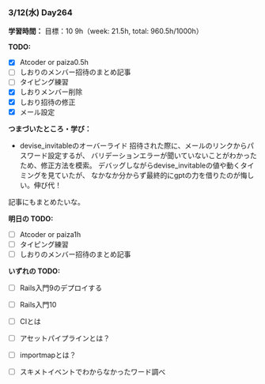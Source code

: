 ### 3/12(水) Day264

**学習時間：**
目標：10
9h（week: 21.5h, total: 960.5h/1000h）

**TODO:**
- [x] Atcoder or paiza0.5h
- [ ] しおりのメンバー招待のまとめ記事
- [ ] タイピング練習
- [x] しおりメンバー削除
- [x] しおり招待の修正
- [x] メール設定

**つまづいたところ・学び：**
- devise_invitableのオーバーライド
招待された際に、メールのリンクからパスワード設定するが、
バリデーションエラーが聞いていないことがわかったため、修正方法を模索。
デバッグしながらdevise_invitableの値や動くタイミングを見ていたが、
なかなか分からず最終的にgptの力を借りたのが悔しい。伸び代！

記事にもまとめたいな。

**明日の TODO:**
- [ ] Atcoder or paiza1h
- [ ] タイピング練習
- [ ] しおりのメンバー招待のまとめ記事

**いずれの TODO:**
- [ ] Rails入門9のデプロイする
- [ ] Rails入門10
- [ ] CIとは
- [ ] アセットパイプラインとは？
- [ ] importmapとは？
- [ ] スキメトイベントでわからなかったワード調べ


